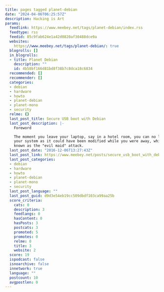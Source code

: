 ```yaml
---
title: pages tagged planet-debian
date: "2024-04-06T06:25:57Z"
description: Hacking is Art
params:
  feedlink: https://www.meebey.net/tags/planet-debian/index.rss
  feedtype: rss
  feedid: 85c9fab624e1a42d0820af30488dce9a
  websites:
    https://www.meebey.net/tags/planet-debian/: true
  blogrolls: []
  in_blogrolls:
  - title: Planet Debian
    description: ""
    id: 4b58bf166d81bd8f38b7c8dca18c6834
  recommended: []
  recommender: []
  categories:
  - debian
  - hardware
  - howto
  - planet-debian
  - planet-mono
  - security
  relme: {}
  last_post_title: Secure USB boot with Debian
  last_post_description: |-
    Foreword

    The moment you leave your laptop, say in a hotel room, you can no longer trust
    your system as it could have been modified while you were away, which is also
    known as the "evil maid" attack.
  last_post_date: "2016-12-06T13:27:43Z"
  last_post_link: https://www.meebey.net/posts/secure_usb_boot_with_debian/
  last_post_categories:
  - debian
  - hardware
  - howto
  - planet-debian
  - planet-mono
  - security
  last_post_language: ""
  last_post_guid: d9d3e54eb19cc509dbdf103ca99aa25b
  score_criteria:
    cats: 0
    description: 3
    feedlangs: 0
    hasContent: 0
    hasPosts: 3
    postcats: 3
    promoted: 5
    promotes: 0
    relme: 0
    title: 3
    website: 2
  score: 19
  ispodcast: false
  isnoarchive: false
  innetwork: true
  language: ""
  postcount: 10
  avgpostlen: 0
---
```


